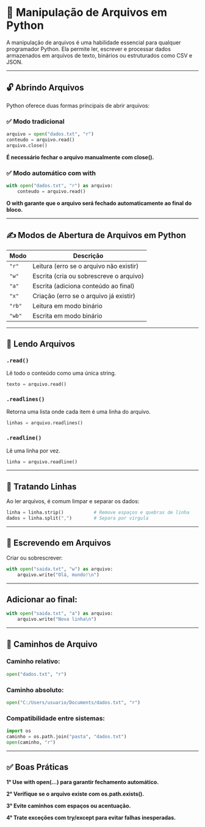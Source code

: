 # 📁 Manipulação de Arquivos em Python

A manipulação de arquivos é uma habilidade essencial para qualquer programador Python. Ela permite ler, escrever e processar dados armazenados em arquivos de texto, binários ou estruturados como CSV e JSON.

---

## 🔓 Abrindo Arquivos

Python oferece duas formas principais de abrir arquivos:

### ✅ Modo tradicional
```python
arquivo = open("dados.txt", "r")
conteudo = arquivo.read()
arquivo.close()
```

**É necessário fechar o arquivo manualmente com close().**


### ✅ Modo automático com with
```python
with open("dados.txt", "r") as arquivo:
    conteudo = arquivo.read()
```

**O with garante que o arquivo será fechado automaticamente ao final do bloco.**

---

## ✍️ Modos de Abertura de Arquivos em Python

| Modo | Descrição                                 |
|------|-------------------------------------------|
| `"r"`  | Leitura (erro se o arquivo não existir)   |
| `"w"`  | Escrita (cria ou sobrescreve o arquivo)   |
| `"a"`  | Escrita (adiciona conteúdo ao final)      |
| `"x"`  | Criação (erro se o arquivo já existir)    |
| `"rb"` | Leitura em modo binário                  |
| `"wb"` | Escrita em modo binário                  |


---


## 📖 Lendo Arquivos


### `.read()`
Lê todo o conteúdo como uma única string.
```python
texto = arquivo.read()
```


### `.readlines()`
Retorna uma lista onde cada item é uma linha do arquivo.
```python
linhas = arquivo.readlines()
```


### `.readline()`
Lê uma linha por vez.
```python
linha = arquivo.readline()
```

---

## 🧹 Tratando Linhas
Ao ler arquivos, é comum limpar e separar os dados:
```python
linha = linha.strip()           # Remove espaços e quebras de linha
dados = linha.split(",")        # Separa por vírgula
```

---

## 📝 Escrevendo em Arquivos
Criar ou sobrescrever:
```python
with open("saida.txt", "w") as arquivo:
    arquivo.write("Olá, mundo!\n")
```

---

## Adicionar ao final:
```python
with open("saida.txt", "a") as arquivo:
    arquivo.write("Nova linha\n")
```

---

## 📂 Caminhos de Arquivo

### Caminho relativo:
```python
open("dados.txt", "r")
```


### Caminho absoluto:
```python
open("C:/Users/usuario/Documents/dados.txt", "r")
```


### Compatibilidade entre sistemas:
```python
import os
caminho = os.path.join("pasta", "dados.txt")
open(caminho, "r")
```

---

## ✅ Boas Práticas
**1° Use with open(...) para garantir fechamento automático.**

**2° Verifique se o arquivo existe com os.path.exists().**

**3° Evite caminhos com espaços ou acentuação.**

**4° Trate exceções com try/except para evitar falhas inesperadas.**




